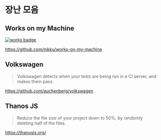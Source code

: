 # 장난 모음

## Works on my Machine

[![works badge](https://cdn.jsdelivr.net/gh/nikku/works-on-my-machine@v0.2.0/badge.svg)](https://github.com/nikku/works-on-my-machine)

<https://github.com/nikku/works-on-my-machine>

## Volkswagen

> Volkswagen detects when your tests are being run in a CI server,
> and makes them pass.

<https://github.com/auchenberg/volkswagen>

## Thanos JS

> Reduce the file size of your project down to 50%,
> by randomly deleting half of the files.

<https://thanosjs.org/>
